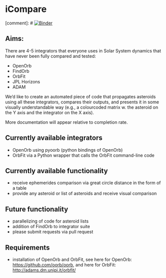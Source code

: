 # iCompare

[comment]: # [![Binder](https://mybinder.org/badge_logo.svg)](https://mybinder.org/v2/gh/maria8ch/iCompare/c2e0dd7a14e48a7fd6e444221d5066a24bac59bb?filepath=https%3A%2F%2Fgithub.com%2Fmaria8ch%2FiCompare%2Fblob%2Fmaster%2Fdemo_icompare.ipynb)

## Aims:
There are 4-5 integrators that everyone uses in Solar System dynamics that have never been fully compared and tested:
* OpenOrb
* FindOrb
* OrbFit
* JPL Horizons
* ADAM

We’d like to create an automated piece of code that propagates asteroids using all these integrators, compares their outputs, and presents it in some visually understandable way (e.g., a colourcoded matrix w. the asteroid on the Y axis and the integrator on the X axis).

More documentation will appear relative to completion rate.

## Currently available integrators
* OpenOrb using pyoorb (python bindings of OpenOrb)
* OrbFit via a Python wrapper that calls the OrbFit command-line code

## Currently available functionality
* receive ephemerides comparison via great circle distance in the form of a table 
* provide any asteroid or list of asteroids and receive visual comparison

## Future functionality
* parallelizing of code for asteroid lists
* addition of FindOrb to integrator suite
* please submit requests via pull request

## Requirements
* installation of OpenOrb and OrbFit, see here for OpenOrb: https://github.com/oorb/oorb, and here for OrbFit: http://adams.dm.unipi.it/orbfit/
